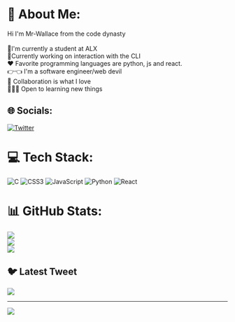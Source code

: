 # 💫 About Me:
Hi I'm Mr-Wallace from the code dynasty<br><br>📌I'm currently a student at ALX<br>💪Currently working on interaction with the CLI<br>❤ Favorite programming languages are python, js and react.<br>👉👈 I'm a software engineer/web devil<br>🥂 Collaboration is what I love<br>🙇🏽‍♂ Open to learning new things


## 🌐 Socials:
[![Twitter](https://img.shields.io/badge/Twitter-%231DA1F2.svg?logo=Twitter&logoColor=white)](https://twitter.com/prinzwallace) 

# 💻 Tech Stack:
![C](https://img.shields.io/badge/c-%2300599C.svg?style=for-the-badge&logo=c&logoColor=white) ![CSS3](https://img.shields.io/badge/css3-%231572B6.svg?style=for-the-badge&logo=css3&logoColor=white) ![JavaScript](https://img.shields.io/badge/javascript-%23323330.svg?style=for-the-badge&logo=javascript&logoColor=%23F7DF1E) ![Python](https://img.shields.io/badge/python-3670A0?style=for-the-badge&logo=python&logoColor=ffdd54) ![React](https://img.shields.io/badge/react-%2320232a.svg?style=for-the-badge&logo=react&logoColor=%2361DAFB)
# 📊 GitHub Stats:
![](https://github-readme-stats.vercel.app/api?username=Mr-Wallace&theme=omni&hide_border=true&include_all_commits=false&count_private=false)<br/>
![](https://github-readme-streak-stats.herokuapp.com/?user=Mr-Wallace&theme=omni&hide_border=true)<br/>
![](https://github-readme-stats.vercel.app/api/top-langs/?username=Mr-Wallace&theme=omni&hide_border=true&include_all_commits=false&count_private=false&layout=compact)

## 🐦 Latest Tweet
[![](https://gtce.itsvg.in/api?username=prinzwallace)](https://github.com/VishwaGauravIn/github-twitter-card-embed)

---
[![](https://visitcount.itsvg.in/api?id=Mr-Wallace&icon=0&color=6)](https://visitcount.itsvg.in)

<!-- Proudly created with GPRM ( https://gprm.itsvg.in ) -->
